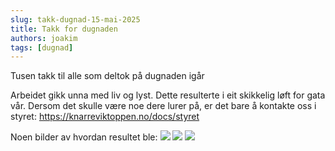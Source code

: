 ```yaml
---
slug: takk-dugnad-15-mai-2025
title: Takk for dugnaden
authors: joakim
tags: [dugnad]
---
```


Tusen takk til alle som deltok på dugnaden igår

<!--truncate-->
Arbeidet gikk unna med liv og lyst.
Dette resulterte i eit skikkelig løft for gata vår.
Dersom det skulle være noe dere lurer på, er det bare å kontakte oss i styret: https://knarreviktoppen.no/docs/styret

Noen bilder av hvordan resultet ble:
<img src="/img/20250516_074609.jpg" /> 
<img src="/img/20250516_074516.jpg" />
<img src="/img/20250516_074434.jpg" />
